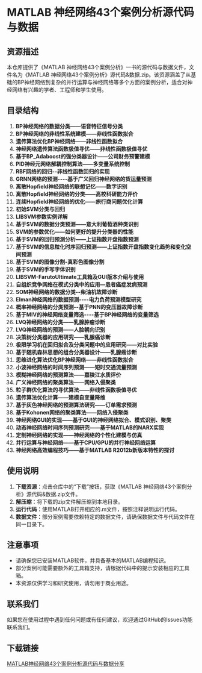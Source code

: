 # MATLAB 神经网络43个案例分析源代码与数据

## 资源描述

本仓库提供了《MATLAB 神经网络43个案例分析》一书的源代码与数据文件，文件名为《MATLAB 神经网络43个案例分析》源代码&数据.zip。该资源涵盖了从基础的BP神经网络到复杂的并行运算与神经网络等多个方面的案例分析，适合对神经网络有兴趣的学者、工程师和学生使用。

## 目录结构

1. **BP神经网络的数据分类——语音特征信号分类**
2. **BP神经网络的非线性系统建模——非线性函数拟合**
3. **遗传算法优化BP神经网络——非线性函数拟合**
4. **神经网络遗传算法函数极值寻优——非线性函数极值寻优**
5. **基于BP_Adaboost的强分类器设计——公司财务预警建模**
6. **PID神经元网络解耦控制算法——多变量系统控制**
7. **RBF网络的回归--非线性函数回归的实现**
8. **GRNN网络的预测----基于广义回归神经网络的货运量预测**
9. **离散Hopfield神经网络的联想记忆——数字识别**
10. **离散Hopfield神经网络的分类——高校科研能力评价**
11. **连续Hopfield神经网络的优化——旅行商问题优化计算**
12. **初始SVM分类与回归**
13. **LIBSVM参数实例详解**
14. **基于SVM的数据分类预测——意大利葡萄酒种类识别**
15. **SVM的参数优化——如何更好的提升分类器的性能**
16. **基于SVM的回归预测分析——上证指数开盘指数预测**
17. **基于SVM的信息粒化时序回归预测——上证指数开盘指数变化趋势和变化空间预测**
18. **基于SVM的图像分割-真彩色图像分割**
19. **基于SVM的手写字体识别**
20. **LIBSVM-FarutoUltimate工具箱及GUI版本介绍与使用**
21. **自组织竞争网络在模式分类中的应用—患者癌症发病预测**
22. **SOM神经网络的数据分类--柴油机故障诊断**
23. **Elman神经网络的数据预测----电力负荷预测模型研究**
24. **概率神经网络的分类预测--基于PNN的变压器故障诊断**
25. **基于MIV的神经网络变量筛选----基于BP神经网络的变量筛选**
26. **LVQ神经网络的分类——乳腺肿瘤诊断**
27. **LVQ神经网络的预测——人脸朝向识别**
28. **决策树分类器的应用研究——乳腺癌诊断**
29. **极限学习机在回归拟合及分类问题中的应用研究——对比实验**
30. **基于随机森林思想的组合分类器设计——乳腺癌诊断**
31. **思维进化算法优化BP神经网络——非线性函数拟合**
32. **小波神经网络的时间序列预测——短时交通流量预测**
33. **模糊神经网络的预测算法——嘉陵江水质评价**
34. **广义神经网络的聚类算法——网络入侵聚类**
35. **粒子群优化算法的寻优算法——非线性函数极值寻优**
36. **遗传算法优化计算——建模自变量降维**
37. **基于灰色神经网络的预测算法研究——订单需求预测**
38. **基于Kohonen网络的聚类算法——网络入侵聚类**
39. **神经网络GUI的实现——基于GUI的神经网络拟合、模式识别、聚类**
40. **动态神经网络时间序列预测研究——基于MATLAB的NARX实现**
41. **定制神经网络的实现——神经网络的个性化建模与仿真**
42. **并行运算与神经网络——基于CPU/GPU的并行神经网络运算**
43. **神经网络高效编程技巧——基于MATLAB R2012b新版本特性的探讨**

## 使用说明

1. **下载资源**：点击仓库中的“下载”按钮，获取《MATLAB 神经网络43个案例分析》源代码&数据.zip文件。
2. **解压缩**：将下载的zip文件解压缩到本地目录。
3. **运行代码**：使用MATLAB打开相应的.m文件，按照注释说明运行代码。
4. **数据文件**：部分案例需要依赖特定的数据文件，请确保数据文件与代码文件在同一目录下。

## 注意事项

- 请确保您已安装MATLAB软件，并具备基本的MATLAB编程知识。
- 部分案例可能需要额外的工具箱支持，请根据代码中的提示安装相应的工具箱。
- 本资源仅供学习和研究使用，请勿用于商业用途。

## 联系我们

如果您在使用过程中遇到任何问题或有任何建议，欢迎通过GitHub的Issues功能联系我们。

## 下载链接

[MATLAB神经网络43个案例分析源代码与数据分享](https://pan.quark.cn/s/b94e1ef2eef8)
